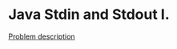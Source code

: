 # Java Stdin and Stdout I.

[Problem description](https://www.hackerrank.com/challenges/java-stdin-and-stdout-1)

